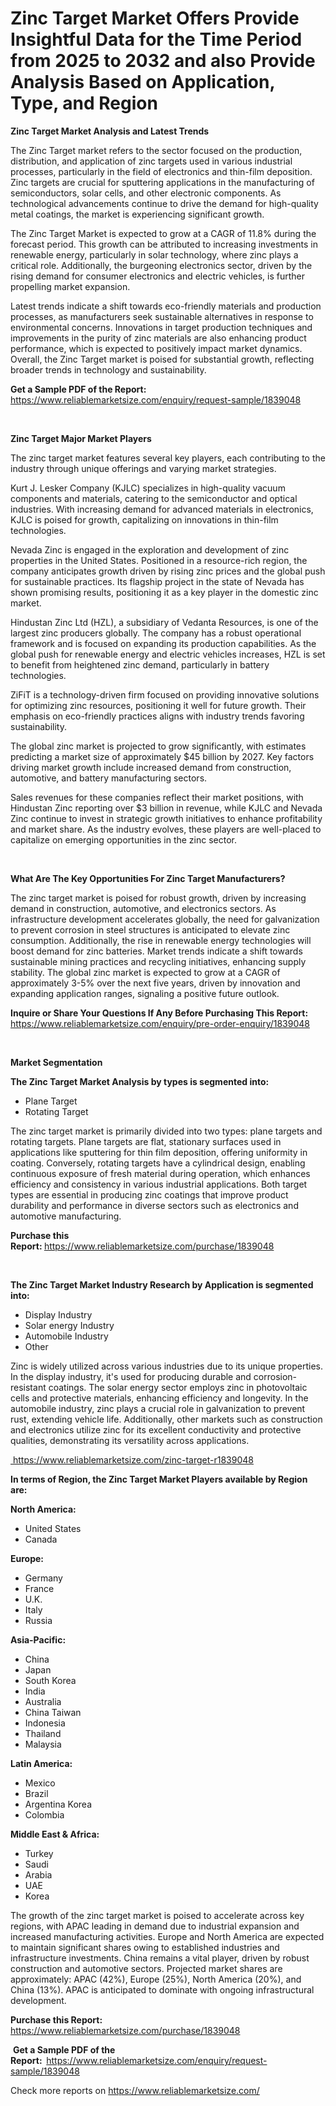 <p><h1>Zinc Target Market Offers Provide Insightful Data for the Time Period from 2025 to 2032 and also Provide Analysis Based on Application, Type, and Region</h1></p><p><strong>Zinc Target Market Analysis and Latest Trends</strong></p>
<p><p>The Zinc Target market refers to the sector focused on the production, distribution, and application of zinc targets used in various industrial processes, particularly in the field of electronics and thin-film deposition. Zinc targets are crucial for sputtering applications in the manufacturing of semiconductors, solar cells, and other electronic components. As technological advancements continue to drive the demand for high-quality metal coatings, the market is experiencing significant growth.</p><p>The Zinc Target Market is expected to grow at a CAGR of 11.8% during the forecast period. This growth can be attributed to increasing investments in renewable energy, particularly in solar technology, where zinc plays a critical role. Additionally, the burgeoning electronics sector, driven by the rising demand for consumer electronics and electric vehicles, is further propelling market expansion.</p><p>Latest trends indicate a shift towards eco-friendly materials and production processes, as manufacturers seek sustainable alternatives in response to environmental concerns. Innovations in target production techniques and improvements in the purity of zinc materials are also enhancing product performance, which is expected to positively impact market dynamics. Overall, the Zinc Target market is poised for substantial growth, reflecting broader trends in technology and sustainability.</p></p>
<p><strong>Get a Sample PDF of the Report:&nbsp;</strong> <a href="https://www.reliablemarketsize.com/enquiry/request-sample/1839048?utm_campaign=2955&utm_medium=2&utm_source=Github&utm_content=ia&utm_term=01042025&utm_id=zinc-target">https://www.reliablemarketsize.com/enquiry/request-sample/1839048</a></p>
<p>&nbsp;</p>
<p><strong>Zinc Target Major Market Players</strong></p>
<p><p>The zinc target market features several key players, each contributing to the industry through unique offerings and varying market strategies. </p><p>Kurt J. Lesker Company (KJLC) specializes in high-quality vacuum components and materials, catering to the semiconductor and optical industries. With increasing demand for advanced materials in electronics, KJLC is poised for growth, capitalizing on innovations in thin-film technologies.</p><p>Nevada Zinc is engaged in the exploration and development of zinc properties in the United States. Positioned in a resource-rich region, the company anticipates growth driven by rising zinc prices and the global push for sustainable practices. Its flagship project in the state of Nevada has shown promising results, positioning it as a key player in the domestic zinc market.</p><p>Hindustan Zinc Ltd (HZL), a subsidiary of Vedanta Resources, is one of the largest zinc producers globally. The company has a robust operational framework and is focused on expanding its production capabilities. As the global push for renewable energy and electric vehicles increases, HZL is set to benefit from heightened zinc demand, particularly in battery technologies.</p><p>ZiFiT is a technology-driven firm focused on providing innovative solutions for optimizing zinc resources, positioning it well for future growth. Their emphasis on eco-friendly practices aligns with industry trends favoring sustainability.</p><p>The global zinc market is projected to grow significantly, with estimates predicting a market size of approximately $45 billion by 2027. Key factors driving market growth include increased demand from construction, automotive, and battery manufacturing sectors. </p><p>Sales revenues for these companies reflect their market positions, with Hindustan Zinc reporting over $3 billion in revenue, while KJLC and Nevada Zinc continue to invest in strategic growth initiatives to enhance profitability and market share. As the industry evolves, these players are well-placed to capitalize on emerging opportunities in the zinc sector.</p></p>
<p>&nbsp;</p>
<p><strong>What Are The Key Opportunities For Zinc Target Manufacturers?</strong></p>
<p><p>The zinc target market is poised for robust growth, driven by increasing demand in construction, automotive, and electronics sectors. As infrastructure development accelerates globally, the need for galvanization to prevent corrosion in steel structures is anticipated to elevate zinc consumption. Additionally, the rise in renewable energy technologies will boost demand for zinc batteries. Market trends indicate a shift towards sustainable mining practices and recycling initiatives, enhancing supply stability. The global zinc market is expected to grow at a CAGR of approximately 3-5% over the next five years, driven by innovation and expanding application ranges, signaling a positive future outlook.</p></p>
<p><strong>Inquire or Share Your Questions If Any Before Purchasing This Report:</strong> <a href="https://www.reliablemarketsize.com/enquiry/pre-order-enquiry/1839048?utm_campaign=2955&utm_medium=2&utm_source=Github&utm_content=ia&utm_term=01042025&utm_id=zinc-target">https://www.reliablemarketsize.com/enquiry/pre-order-enquiry/1839048</a></p>
<p>&nbsp;</p>
<p><strong>Market Segmentation</strong></p>
<p><strong>The Zinc Target Market Analysis by types is segmented into:</strong></p>
<p><ul><li>Plane Target</li><li>Rotating Target</li></ul></p>
<p><p>The zinc target market is primarily divided into two types: plane targets and rotating targets. Plane targets are flat, stationary surfaces used in applications like sputtering for thin film deposition, offering uniformity in coating. Conversely, rotating targets have a cylindrical design, enabling continuous exposure of fresh material during operation, which enhances efficiency and consistency in various industrial applications. Both target types are essential in producing zinc coatings that improve product durability and performance in diverse sectors such as electronics and automotive manufacturing.</p></p>
<p><strong>Purchase this Report:&nbsp;</strong><a href="https://www.reliablemarketsize.com/purchase/1839048?utm_campaign=2955&utm_medium=2&utm_source=Github&utm_content=ia&utm_term=01042025&utm_id=zinc-target">https://www.reliablemarketsize.com/purchase/1839048</a></p>
<p>&nbsp;</p>
<p><strong>The Zinc Target Market Industry Research by Application is segmented into:</strong></p>
<p><ul><li>Display Industry</li><li>Solar energy Industry</li><li>Automobile Industry</li><li>Other</li></ul></p>
<p><p>Zinc is widely utilized across various industries due to its unique properties. In the display industry, it's used for producing durable and corrosion-resistant coatings. The solar energy sector employs zinc in photovoltaic cells and protective materials, enhancing efficiency and longevity. In the automobile industry, zinc plays a crucial role in galvanization to prevent rust, extending vehicle life. Additionally, other markets such as construction and electronics utilize zinc for its excellent conductivity and protective qualities, demonstrating its versatility across applications.</p></p>
<p><a href="https://www.reliablemarketsize.com/zinc-target-r1839048?utm_campaign=2955&utm_medium=2&utm_source=Github&utm_content=ia&utm_term=01042025&utm_id=zinc-target">&nbsp;https://www.reliablemarketsize.com/zinc-target-r1839048</a></p>
<p><strong>In terms of Region, the Zinc Target Market Players available by Region are:</strong></p>
<p>
    <p> <strong> North America: </strong>
        <ul>
            <li>United States</li>
            <li>Canada</li>
        </ul>
        </p> 
    <p> <strong> Europe: </strong>
        <ul>
            <li>Germany</li>
            <li>France</li>
            <li>U.K.</li>
            <li>Italy</li>
            <li>Russia</li>
        </ul>
        </p> 
    <p> <strong> Asia-Pacific: </strong>
        <ul>
            <li>China</li>
            <li>Japan</li>
            <li>South Korea</li>
            <li>India</li>
            <li>Australia</li>
            <li>China Taiwan</li>
            <li>Indonesia</li>
            <li>Thailand</li>
            <li>Malaysia</li>
        </ul>
        </p> 
    <p> <strong> Latin America: </strong>
        <ul>
            <li>Mexico</li>
            <li>Brazil</li>
            <li>Argentina Korea</li>
            <li>Colombia</li>
        </ul>
        </p> 
    <p> <strong> Middle East & Africa: </strong>
        <ul>
            <li>Turkey</li>
            <li>Saudi</li>
            <li>Arabia</li>
            <li>UAE</li>
            <li>Korea</li>
        </ul>
    </p>
    </p>
<p><p>The growth of the zinc target market is poised to accelerate across key regions, with APAC leading in demand due to industrial expansion and increased manufacturing activities. Europe and North America are expected to maintain significant shares owing to established industries and infrastructure investments. China remains a vital player, driven by robust construction and automotive sectors. Projected market shares are approximately: APAC (42%), Europe (25%), North America (20%), and China (13%). APAC is anticipated to dominate with ongoing infrastructural development.</p></p>
<p><strong>Purchase this Report: </strong><a href="https://www.reliablemarketsize.com/purchase/1839048?utm_campaign=2955&utm_medium=2&utm_source=Github&utm_content=ia&utm_term=01042025&utm_id=zinc-target">https://www.reliablemarketsize.com/purchase/1839048</a></p>
<p>&nbsp;<strong>Get a Sample PDF of the Report:&nbsp;&nbsp;</strong><a href="https://www.reliablemarketsize.com/enquiry/request-sample/1839048?utm_campaign=2955&utm_medium=2&utm_source=Github&utm_content=ia&utm_term=01042025&utm_id=zinc-target">https://www.reliablemarketsize.com/enquiry/request-sample/1839048</a></p>
<p><strong></strong></p>
<p>Check more reports on <a href="https://www.reliablemarketsize.com/?utm_campaign=2955&utm_medium=2&utm_source=Github&utm_content=ia&utm_term=01042025&utm_id=zinc-target">https://www.reliablemarketsize.com/</a></p>